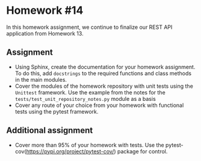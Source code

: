 # Homework #14
In this homework assignment, we continue to finalize our REST API application from Homework 13.

## Assignment
- Using Sphinx, create the documentation for your homework assignment. To do this, add `docstrings` to the required functions and class methods in the main modules.
- Cover the modules of the homework repository with unit tests using the `Unittest` framework. Use the example from the notes for the `tests/test_unit_repository_notes.py` module as a basis
- Cover any route of your choice from your homework with functional tests using the pytest framework.

## Additional assignment
- Cover more than 95% of your homework with tests. Use the pytest-cov(https://pypi.org/project/pytest-cov/) package for control.